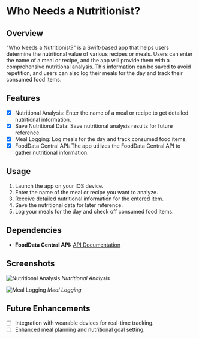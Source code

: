 # Who Needs a Nutritionist?

## Overview

"Who Needs a Nutritionist?" is a Swift-based app that helps users determine the nutritional value of various recipes or meals. Users can enter the name of a meal or recipe, and the app will provide them with a comprehensive nutritional analysis. This information can be saved to avoid repetition, and users can also log their meals for the day and track their consumed food items.

## Features

- [x] Nutritional Analysis: Enter the name of a meal or recipe to get detailed nutritional information.
- [x] Save Nutritional Data: Save nutritional analysis results for future reference.
- [x] Meal Logging: Log meals for the day and track consumed food items.
- [x] FoodData Central API: The app utilizes the FoodData Central API to gather nutritional information.

## Usage

1. Launch the app on your iOS device.
2. Enter the name of the meal or recipe you want to analyze.
3. Receive detailed nutritional information for the entered item.
4. Save the nutritional data for later reference.
5. Log your meals for the day and check off consumed food items.

## Dependencies

- **FoodData Central API:** [API Documentation](https://fdc.nal.usda.gov/api-guide.html)
  
## Screenshots

![Nutritional Analysis](images/nutritional-analysis.png)
*Nutritional Analysis*

![Meal Logging](images/meal-logging.png)
*Meal Logging*
   
## Future Enhancements

- [ ] Integration with wearable devices for real-time tracking.
- [ ] Enhanced meal planning and nutritional goal setting.
